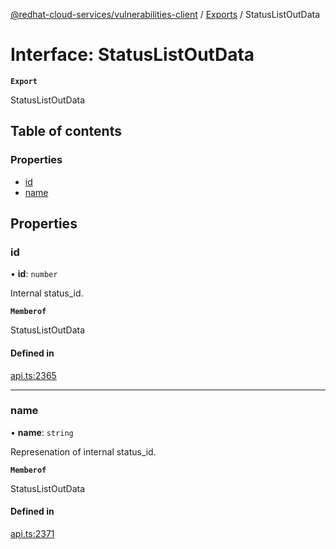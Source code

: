 [@redhat-cloud-services/vulnerabilities-client](../README.md) / [Exports](../modules.md) / StatusListOutData

# Interface: StatusListOutData

**`Export`**

StatusListOutData

## Table of contents

### Properties

- [id](StatusListOutData.md#id)
- [name](StatusListOutData.md#name)

## Properties

### id

• **id**: `number`

Internal status_id.

**`Memberof`**

StatusListOutData

#### Defined in

[api.ts:2365](https://github.com/RedHatInsights/javascript-clients/blob/main/packages/vulnerabilities/git-api/api.ts#L2365)

___

### name

• **name**: `string`

Represenation of internal status_id.

**`Memberof`**

StatusListOutData

#### Defined in

[api.ts:2371](https://github.com/RedHatInsights/javascript-clients/blob/main/packages/vulnerabilities/git-api/api.ts#L2371)
